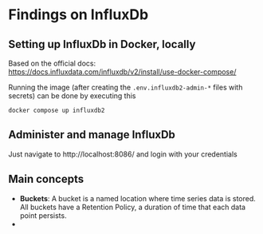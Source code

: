 # Findings on InfluxDb

## Setting up InfluxDb in Docker, locally

Based on the official docs: https://docs.influxdata.com/influxdb/v2/install/use-docker-compose/

Running the image (after creating the `.env.influxdb2-admin-*` files with secrets) can be done by executing this

```
docker compose up influxdb2
```

## Administer and manage InfluxDb

Just navigate to http://localhost:8086/ and login with your credentials

## Main concepts

- **Buckets**: A bucket is a named location where time series data is stored. All buckets have a Retention Policy, a duration of time that each data point persists.
- 